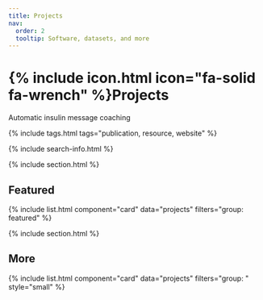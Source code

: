 ```yaml
---
title: Projects
nav:
  order: 2
  tooltip: Software, datasets, and more
---
```


# {% include icon.html icon="fa-solid fa-wrench" %}Projects

Automatic insulin message coaching

{% include tags.html tags="publication, resource, website" %}

{% include search-info.html %}

{% include section.html %}

## Featured

{% include list.html component="card" data="projects" filters="group: featured" %}

{% include section.html %}

## More

{% include list.html component="card" data="projects" filters="group: " style="small" %}
